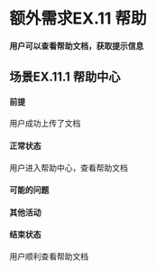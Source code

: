 # 额外需求EX.11 帮助
#### 用户可以查看帮助文档，获取提示信息
## 场景EX.11.1 帮助中心
#### 前提
用户成功上传了文档
#### 正常状态
用户进入帮助中心，查看帮助文档
#### 可能的问题
#### 其他活动
#### 结束状态
用户顺利查看帮助文档
